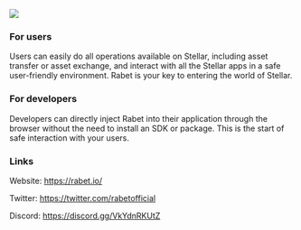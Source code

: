 ![](https://i.ibb.co/ng6Q5DY/image.png)
 



### **For users**

Users can easily do all operations available on Stellar, including asset transfer or asset exchange, and interact with all the Stellar apps in a safe user-friendly environment. Rabet is your key to entering the world of Stellar.



### **For developers**

Developers can directly inject Rabet into their application through the browser without the need to install an SDK or package. This is the start of safe interaction with your users.



 
 ### Links
 
Website: https://rabet.io/

Twitter: https://twitter.com/rabetofficial

Discord: https://discord.gg/VkYdnRKUtZ

